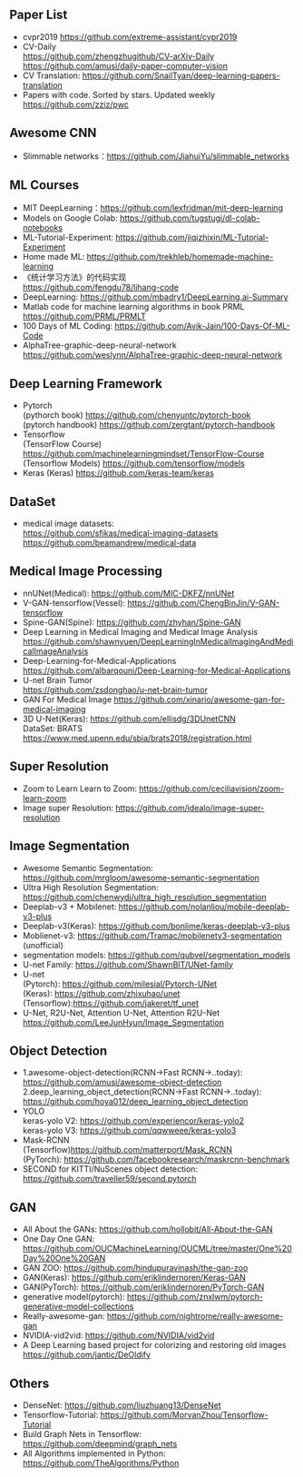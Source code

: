 ## Paper List
* cvpr2019 https://github.com/extreme-assistant/cvpr2019  
* CV-Daily   
  https://github.com/zhengzhugithub/CV-arXiv-Daily  
  https://github.com/amusi/daily-paper-computer-vision
* CV Translation: https://github.com/SnailTyan/deep-learning-papers-translation
* Papers with code. Sorted by stars. Updated weekly  
  https://github.com/zziz/pwc

## Awesome CNN
* Slimmable networks：https://github.com/JiahuiYu/slimmable_networks


## ML Courses
* MIT DeepLearning：https://github.com/lexfridman/mit-deep-learning
* Models on Google Colab: https://github.com/tugstugi/dl-colab-notebooks
* ML-Tutorial-Experiment: https://github.com/jiqizhixin/ML-Tutorial-Experiment
* Home made ML: https://github.com/trekhleb/homemade-machine-learning
* 《统计学习方法》的代码实现  
  https://github.com/fengdu78/lihang-code
* DeepLearning: https://github.com/mbadry1/DeepLearning.ai-Summary
* Matlab code for machine learning algorithms in book PRML  
  https://github.com/PRML/PRMLT
* 100 Days of ML Coding: https://github.com/Avik-Jain/100-Days-Of-ML-Code
* AlphaTree-graphic-deep-neural-network  
  https://github.com/weslynn/AlphaTree-graphic-deep-neural-network

## Deep Learning Framework
* Pytorch  
  (pythorch book) https://github.com/chenyuntc/pytorch-book  
  (pytorch handbook) https://github.com/zergtant/pytorch-handbook  
* Tensorflow  
  (TensorFlow Course) https://github.com/machinelearningmindset/TensorFlow-Course
  (Tensorflow Models) https://github.com/tensorflow/models
* Keras
  (Keras) https://github.com/keras-team/keras
  
## DataSet
* medical image datasets:  
  https://github.com/sfikas/medical-imaging-datasets  
  https://github.com/beamandrew/medical-data

## Medical Image Processing
* nnUNet(Medical): https://github.com/MIC-DKFZ/nnUNet
* V-GAN-tensorflow(Vessel): https://github.com/ChengBinJin/V-GAN-tensorflow
* Spine-GAN(Spine): https://github.com/zhyhan/Spine-GAN
* Deep Learning in Medical Imaging and Medical Image Analysis
  https://github.com/shawnyuen/DeepLearningInMedicalImagingAndMedicalImageAnalysis
* Deep-Learning-for-Medical-Applications  
  https://github.com/albarqouni/Deep-Learning-for-Medical-Applications
* U-net Brain Tumor  
  https://github.com/zsdonghao/u-net-brain-tumor
* GAN For Medical Image
  https://github.com/xinario/awesome-gan-for-medical-imaging
* 3D U-Net(Keras): https://github.com/ellisdg/3DUnetCNN   
  DataSet: BRATS https://www.med.upenn.edu/sbia/brats2018/registration.html

## Super Resolution
* Zoom to Learn Learn to Zoom: https://github.com/ceciliavision/zoom-learn-zoom
* Image super Resolution: https://github.com/idealo/image-super-resolution


## Image Segmentation
* Awesome Semantic Segmentation: https://github.com/mrgloom/awesome-semantic-segmentation
* Ultra High Resolution Segmentation:  
  https://github.com/chenwydj/ultra_high_resolution_segmentation
* Deeplab-v3 + Mobilenet: https://github.com/nolanliou/mobile-deeplab-v3-plus
* Deeplab-v3(Keras): https://github.com/bonlime/keras-deeplab-v3-plus
* Moblienet-v3: https://github.com/Tramac/mobilenetv3-segmentation (unofficial)
* segmentation models: https://github.com/qubvel/segmentation_models  
* U-net Family: https://github.com/ShawnBIT/UNet-family  
* U-net  
  (Pytorch): https://github.com/milesial/Pytorch-UNet  
  (Keras): https://github.com/zhixuhao/unet  
  (Tensorflow):https://github.com/jakeret/tf_unet
* U-Net, R2U-Net, Attention U-Net, Attention R2U-Net  
  https://github.com/LeeJunHyun/Image_Segmentation
 

## Object Detection
* 1.awesome-object-detection(RCNN->Fast RCNN->..today):  
  https://github.com/amusi/awesome-object-detection  
  2.deep_learning_object_detection(RCNN->Fast RCNN->..today):  
  https://github.com/hoya012/deep_learning_object_detection  
* YOLO  
  keras-yolo V2: https://github.com/experiencor/keras-yolo2  
  keras-yolo V3: https://github.com/qqwweee/keras-yolo3
* Mask-RCNN  
  (Tensorflow)https://github.com/matterport/Mask_RCNN  
  (PyTorch): https://github.com/facebookresearch/maskrcnn-benchmark
* SECOND for KITTI/NuScenes object detection:  
  https://github.com/traveller59/second.pytorch

## GAN
* All About the GANs: https://github.com/hollobit/All-About-the-GAN
* One Day One GAN: https://github.com/OUCMachineLearning/OUCML/tree/master/One%20Day%20One%20GAN
* GAN ZOO: https://github.com/hindupuravinash/the-gan-zoo
* GAN(Keras): https://github.com/eriklindernoren/Keras-GAN
* GAN(PyTorch): https://github.com/eriklindernoren/PyTorch-GAN
* generative model(pytorch): https://github.com/znxlwm/pytorch-generative-model-collections
* Really-awesome-gan: https://github.com/nightrome/really-awesome-gan
* NVIDIA-vid2vid: https://github.com/NVIDIA/vid2vid
* A Deep Learning based project for colorizing and restoring old images  
  https://github.com/jantic/DeOldify

## Others
* DenseNet: https://github.com/liuzhuang13/DenseNet
* Tensorflow-Tutorial: https://github.com/MorvanZhou/Tensorflow-Tutorial
* Build Graph Nets in Tensorflow: https://github.com/deepmind/graph_nets
* All Algorithms implemented in Python:  
  https://github.com/TheAlgorithms/Python




